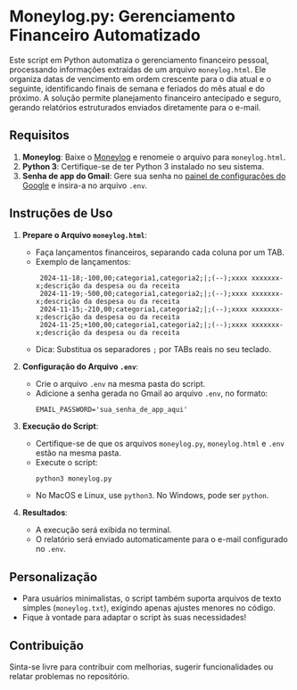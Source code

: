 # **Moneylog.py: Gerenciamento Financeiro Automatizado**

Este script em Python automatiza o gerenciamento financeiro pessoal, processando informações extraídas de um arquivo `moneylog.html`. Ele organiza datas de vencimento em ordem crescente para o dia atual e o seguinte, identificando finais de semana e feriados do mês atual e do próximo. A solução permite planejamento financeiro antecipado e seguro, gerando relatórios estruturados enviados diretamente para o e-mail.

## **Requisitos**
1. **Moneylog**: Baixe o [Moneylog](https://aurelio.net/moneylog/portable/#download) e renomeie o arquivo para `moneylog.html`.
2. **Python 3**: Certifique-se de ter Python 3 instalado no seu sistema.
3. **Senha de app do Gmail**: Gere sua senha no [painel de configurações do Google](https://myaccount.google.com/apppasswords?rapt=AEjHL4MN0wbhEPXDK7Pc4634UNf81SV0GGdj1-Bzq0aZ1h4XOQ-SM7KVUCjf2BSPiXnxUpRjdwaPvnDkn9L4fXjdU9D9ImM40YV9fmnzSPdCEkQyUqBC6gM) e insira-a no arquivo `.env`.

## **Instruções de Uso**
1. **Prepare o Arquivo `moneylog.html`**:
   - Faça lançamentos financeiros, separando cada coluna por um TAB.
   - Exemplo de lançamentos:
     ```plaintext
      2024-11-18;-100,00;categoria1,categoria2;|;(--);xxxx xxxxxxx-x;descrição da despesa ou da receita
      2024-11-19;-500,00;categoria1,categoria2;|;(--);xxxx xxxxxxx-x;descrição da despesa ou da receita
      2024-11-15;-210,00;categoria1,categoria2;|;(--);xxxx xxxxxxx-x;descrição da despesa ou da receita
      2024-11-25;+100,00;categoria1,categoria2;|;(--);xxxx xxxxxxx-x;descrição da despesa ou da receita
     ```
   - Dica: Substitua os separadores `;` por TABs reais no seu teclado.

2. **Configuração do Arquivo `.env`**:
   - Crie o arquivo `.env` na mesma pasta do script.
   - Adicione a senha gerada no Gmail ao arquivo `.env`, no formato:
     ```plaintext
     EMAIL_PASSWORD='sua_senha_de_app_aqui'
     ```

3. **Execução do Script**:
   - Certifique-se de que os arquivos `moneylog.py`, `moneylog.html` e `.env` estão na mesma pasta.
   - Execute o script:
     ```bash
     python3 moneylog.py
     ```
   - No MacOS e Linux, use `python3`. No Windows, pode ser `python`.

4. **Resultados**:
   - A execução será exibida no terminal.
   - O relatório será enviado automaticamente para o e-mail configurado no `.env`.

## **Personalização**
- Para usuários minimalistas, o script também suporta arquivos de texto simples (`moneylog.txt`), exigindo apenas ajustes menores no código.
- Fique à vontade para adaptar o script às suas necessidades!

## **Contribuição**
Sinta-se livre para contribuir com melhorias, sugerir funcionalidades ou relatar problemas no repositório.
